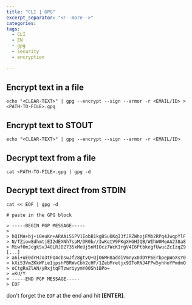 ```yaml
---
title: "CLI | GPG"
excerpt_separator: "<!--more-->"
categories:
tags:
  - CLI
  - EN
  - gpg
  - security
  - encryption
  
---
```



## Encrypt text in a file

```
echo "<CLEAR-TEXT>" | gpg --encrypt --sign --armor -r <EMAIL/ID> > <PATH-TO-FILE>.gpg
```

## Encrypt text to STOUT

```
echo "<CLEAR-TEXT>" | gpg --encrypt --sign --armor -r <EMAIL/ID>
```

## Decrypt text from a file

```
cat <PATH-TO-FILE>.gpg | gpg -d
```

## Decrypt text direct from STDIN

```
cat << EOF | gpg -d

# paste in the GPG block

> -----BEGIN PGP MESSAGE-----
>
> hQIMA+bj+i0euKn+ARAAi5SPV1IobB1kgBSuOKqI3fJRZWhojFMb2RPq4JwqpYlF
> N/TZiow8dhmtjEI2dEXNh7spM/DR0b//IwKqtV9FKgXHGHIQB/WIhW0MeAA238a8
> Miwf0mJcgkSvJ4OLRJDZ735xMeUj5nMIOcz7WcKIrgV4I6PtbkegfUwucZcIzqZ9
[...]
> a6i+uE0drHJo3tFQ4cbswJf28gtvQ+QjO6MH8addiVmnyx0dDYP6ErbpepWoXsY0
> kXiS3VmZKkWFie1jpshPBRWvCbh2cHF/1ZebMretjx9IToRNJ4FPw5yhhoYPmdmO
> oCtgRaZlAN/yRxjtqFTzwriyymY00ShiBPo=
> =KU/Y
> -----END PGP MESSAGE-----
> EOF
```

don't forget the `EOF` at the end and hit **\[ENTER\]**.

